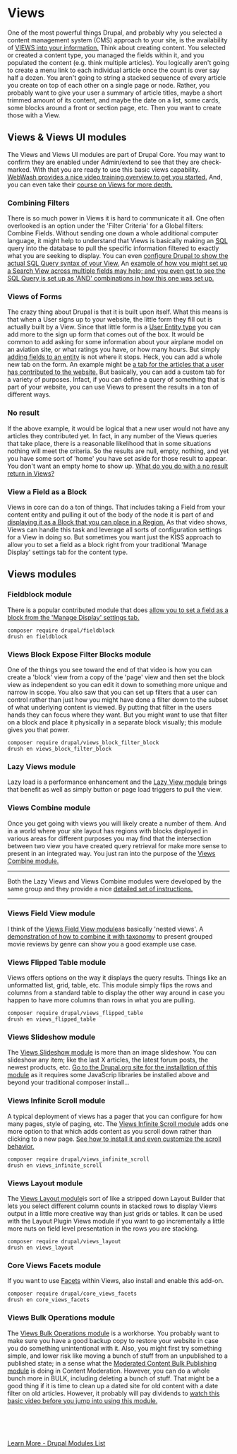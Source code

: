 
# Views

One of the most powerful things Drupal, and probably why you selected a content management system (CMS) approach to your site, is the availability of [VIEWS into your information.](https://imagexmedia.com/blog/drupal-views-everything-you-need-to-know)  Think about creating content.  You selected or created a content type, you managed the fields within it, and you populated the content (e.g. think multiple articles).  You logically aren't going to create a menu link to each individual article once the count is over say half a dozen.  You aren't going to string a stacked sequence of every article you create on top of each other on a single page or node.  Rather, you probably want to give your user a summary of article titles, maybe a short trimmed amount of its content, and maybe the date on a list, some cards, some blocks around a front or section page, etc.  Then you want to create those with a View.

## Views & Views UI modules

The Views and Views UI modules are part of Drupal Core.  You may want to confirm they are enabled under Admin/extend to see that they are check-marked.  With that you are ready to use this basic views capability.   [WebWash provides a nice video training overview to get you started.](https://www.webwash.net/getting-started-with-views-in-drupal/)  And, you can even take their [course on Views for more depth.](https://www.webwash.net/courses/getting-started-with-views-in-drupal/)

### Combining Filters

There is so much power in Views it is hard to communicate it all.  One often overlooked is an option under the 'Filter Criteria' for a Global filters: Combine Fields.   Without sending one down a whole additional computer language, it might help to understand that Views is basically making an [SQL](https://en.wikipedia.org/wiki/SQL) query into the database to pull the specific information filtered to exactly what you are seeking to display. You can even [configure Drupal to show the actual SQL Query syntax of your View.](https://www.drupal.org/docs/8/core/modules/views/configure-views-for-debugging)  An [example of how you might set up a Search View across multiple fields may help; and you even get to see the SQL Query is set up as 'AND' combinations in how this one was set up.](https://www.webwash.net/search-across-fields-in-views-using-combine-fields-filter-in-drupal-8/)

### Views of Forms

The crazy thing about Drupal is that it is built upon itself.  What this means is that when a User signs up to your website, the little form they fill out is actually built by a View.  Since that little form is a [User Entity type](../book/archandentities.md) you can add more to the sign up form that comes out of the box.  It would be common to add asking for some information about your airplane model on an aviation site, or what ratings you have, or how many hours.  But simply [adding fields to an entity](../modules/fields.md) is not where it stops.  Heck, you can add a whole new tab on the form.  An example might be [a tab for the articles that a user has contributed to the website.](https://www.webwash.net/custom-tab-user-profile-page-views-drupal-8/)  But basically, you can add a custom tab for a variety of purposes.  Infact, if you can define a query of something that is part of your website, you can use Views to present the results in a ton of different ways.

### No result

If the above example, it would be logical that a new user would not have any articles they contributed yet.  In fact, in any number of the Views queries that take place, there is a reasonable likelihood that in some situations nothing will meet the criteria.  So the results are null, empty, nothing, and yet you have some sort of 'home' you have set aside for those result to appear.  You don't want an empty home to show up. [What do you do with a no result return in Views?](https://www.webwash.net/hide-block-if-no-results-are-returned-using-views-in-drupal/)

### View a Field as a Block

Views in core can do a ton of things.  That includes taking a Field from your content entity and pulling it out of the body of the node it is part of and [displaying it as a Block that you can place in a Region.](https://www.youtube.com/watch?v=B0XBQ2Ra5dk&t=0s) As that video shows, Views can handle this task and leverage all sorts of configuration settings for a View in doing so.  But sometimes you want just the KISS approach to allow you to set a field as a block right from your traditional 'Manage Display' settings tab for the content type.

## Views modules

### Fieldblock module

There is a popular contributed module that does [allow you to set a field as a block from the 'Manage Display' settings tab.](https://www.youtube.com/watch?v=Q-F0ZFcfYps) 

`composer require drupal/fieldblock`<br>
`drush en fieldblock`

### Views Block Expose Filter Blocks module

One of the things you see toward the end of that video is how you can create a 'block' view from a copy of the 'page' view and then set the block view as independent so you can edit it down to something more unique and narrow in scope.  You also saw that you can set up filters that a user can control rather than just how you might have done a filter down to the subset of what underlying content is viewed.  By putting that filter in the users hands they can focus where they want.  But you might want to use that filter on a block and place it physically in a separate block visually; this module gives you that power. 

`composer require drupal/views_block_filter_block`<br>
`drush en views_block_filter_block`

### Lazy Views module

Lazy load is a performance enhancement and the [Lazy View module](https://www.drupal.org/project/lazy_views) brings that benefit as well as simply button or page load triggers to pull the view.

### Views Combine module

Once you get going with views you will likely create a number of them.  And in a world where your site layout has regions with blocks deployed in various areas for different purposes you may find that the intersection between two view you have created query retrieval for make more sense to present in an integrated way.  You just ran into the purpose of the [Views Combine module.](https://www.drupal.org/project/views_combine)

--------
Both the Lazy Views and Views Combine modules were developed by the same group and they provide a nice [detailed set of instructions.](https://imagexmedia.com/blog/extending-drupal-views-contributed-modules)

--------

### Views Field View module

I think of the [Views Field View module](https://www.drupal.org/project/views_field_view)as basically 'nested views'.  A [demonstration of how to combine it with taxonomy](https://www.youtube.com/watch?v=oOKH1kYKnZo) to present grouped movie reviews by genre can show you a good example use case.


### Views Flipped Table module

Views offers options on the way it displays the query results. Things like an unformatted list, grid, table, etc.  This module simply flips the rows and columns from a standard table to display the other way around in case you happen to have more columns than rows in what you are pulling. 

`composer require drupal/views_flipped_table`<br>
`drush en views_flipped_table`

### Views Slideshow module

The [Views Slideshow module](https://www.drupal.org/project/views_slideshow) is more than an image slideshow.  You can slideshow any item; like the last X articles, the latest forum posts, the newest products, etc.  [Go to the Drupal.org site for the installation of this module](https://www.drupal.org/project/views_slideshow) as it requires some JavaScrip libraries be installed above and beyond your traditional composer install...

### Views Infinite Scroll module

A typical deployment of views has a pager that you can configure for how many pages, style of paging, etc.  The [Views Infinite Scroll module](https://www.drupal.org/project/views_infinite_scroll) adds one more option to that which adds content as you scroll down rather than clicking to a new page.  [See how to install it and even customize the scroll behavior.](https://www.webwash.net/create-infinite-scroll-pages-using-views-infinite-scroll-in-drupal/)

`composer require drupal/views_infinite_scroll`<br>
`drush en views_infinite_scroll`

### Views Layout module 

The [Views Layout module](https://www.drupal.org/project/views_layout)is sort of like a stripped down Layout Builder that lets you select different column counts in stacked rows to display Views output in a little more creative way than just grids or tables.  It can be used with the Layout Plugin Views module if you want to go incrementally a little more nuts on field level presentation in the rows you are stacking.

`composer require drupal/views_layout`<br>
`drush en views_layout`


### Core Views Facets module

If you want to use [Facets](../modules/facetedsearch.md) within Views, also install and enable this add-on.

`composer require drupal/core_views_facets`<br>
`drush en core_views_facets`

### Views Bulk Operations module

The [Views Bulk Operations module](https://www.drupal.org/project/views_bulk_operations) is a workhorse.  You probably want to make sure you have a good backup copy to restore your website in case you do something unintentional with it.  Also, you might first try something simple, and lower risk like moving a bunch of stuff from an unpublished to a published state; in a sense what the [Moderated Content Bulk Publishing module](../modules/contentmoderate.md#modules-to-enhance) is doing in Content Moderation.  However, you can do a whole bunch more in BULK, including deleting a bunch of stuff.  That might be a good thing if it is time to clean up a dated site for old content with a date filter on old articles. However, it probably will pay dividends to [watch this basic video before you jump into using this module.](https://www.webwash.net/bulk-update-using-view-bulk-operations-in-drupal/)

<br>
<br>
<br>

[Learn More - Drupal Modules List](../chapters.md#drupal-modules)


